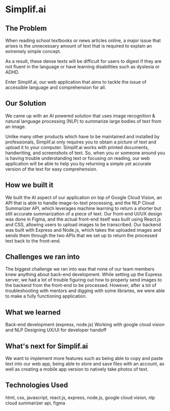 # Simplif.ai


## The Problem
When reading school textbooks or news articles online, a major issue that arises is the unnecessary amount of text that is required to explain an extremely simple concept.

As a result, these dense texts will be difficult for users to digest if they are not fluent in the language or have learning disabilities such as dyslexia or ADHD.

Enter Simplif.ai, our web application that aims to tackle the issue of accessible language and comprehension for all.

## Our Solution
We came up with an AI powered solution that uses image recognition & natural language processing (NLP) to summarize large bodies of text from an image.

Unlike many other products which have to be maintained and installed by professionals, Simplif.ai only requires you to obtain a picture of text and upload it to your computer. Simplif.ai works with printed documents, handwriting, and screenshots of text. So, when you or someone around you is having trouble understanding text or focusing on reading, our web application will be able to help you by returning a simple yet accurate version of the text for easy comprehension.

## How we built it
We built the AI aspect of our application on top of Google Cloud Vision, an API that is able to handle image-to-text processing, and the NLP Cloud Summarizer API, which leverages machine learning to return a shorter but still accurate summarization of a piece of text. Our front-end UI/UX design was done in Figma, and the actual front-end itself was built using React.js and CSS, allowing users to upload images to be transcribed. Our backend was built with Express and Node.js, which takes the uploaded images and sends them through the two APIs that we set up to return the processed text back to the front-end.

## Challenges we ran into
The biggest challenge we ran into was that none of our team members knew anything about back-end development. While setting up the Express server, we had a lot of trouble figuring out how to properly send images to the backend from the front-end to be processed. However, after a lot of troubleshooting with mentors and digging with some libraries, we were able to make a fully functioning application.

## What we learned
Back-end development (express, node.js)
Working with google cloud vision and NLP
Designing UX/UI for developer handoff

## What's next for Simplif.ai
We want to implement more features such as being able to copy and paste text into our web app, being able to store and save files with an account, as well as creating a mobile app version to natively take photos of text.

## Technologies Used
html, css, javascript, react.js, express, node.js, google cloud vision, nlp cloud summarizer api, figma
